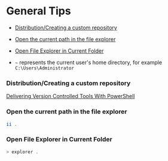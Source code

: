 # General Tips

- [Distribution/Creating a custom repository](#distribute)
- [Open the current path in the file explorer](#open)
- [Open File Explorer in Current Folder](#file)

- `~` represents the current user's home directory, for example `C:\Users\Administrator`

<a name="distribute"></a>
### Distribution/Creating a custom repository

[Delivering Version Controlled Tools With PowerShell](http://powershellblogger.com/2016/01/delivering-version-controlled-tools-with-powershell/)

<a name="open"></a>
### Open the current path in the file explorer

```powershell
ii .
```

<a name="file"></a>
### Open File Explorer in Current Folder

```powershell
> explorer .
```


